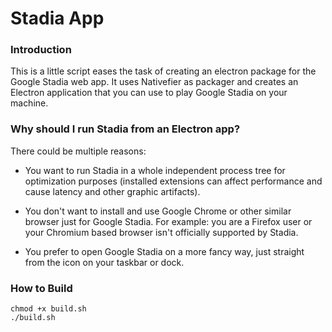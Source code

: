# Stadia App


### Introduction

This is a little script eases the task of creating an electron package for the Google Stadia web app. It uses Nativefier as packager and creates an Electron application that you can use to play Google Stadia on your machine.

### Why should I run Stadia from an Electron app?

There could be multiple reasons:

- You want to run Stadia in a whole independent process tree for optimization purposes (installed extensions can affect performance and cause latency and other graphic artifacts).

- You don't want to install and use Google Chrome or other similar browser just for Google Stadia. For example: you are a Firefox user or your Chromium based browser isn't officially supported by Stadia.

- You prefer to open Google Stadia on a more fancy way, just straight from the icon on your taskbar or dock.

### How to Build

```
chmod +x build.sh
./build.sh
```
